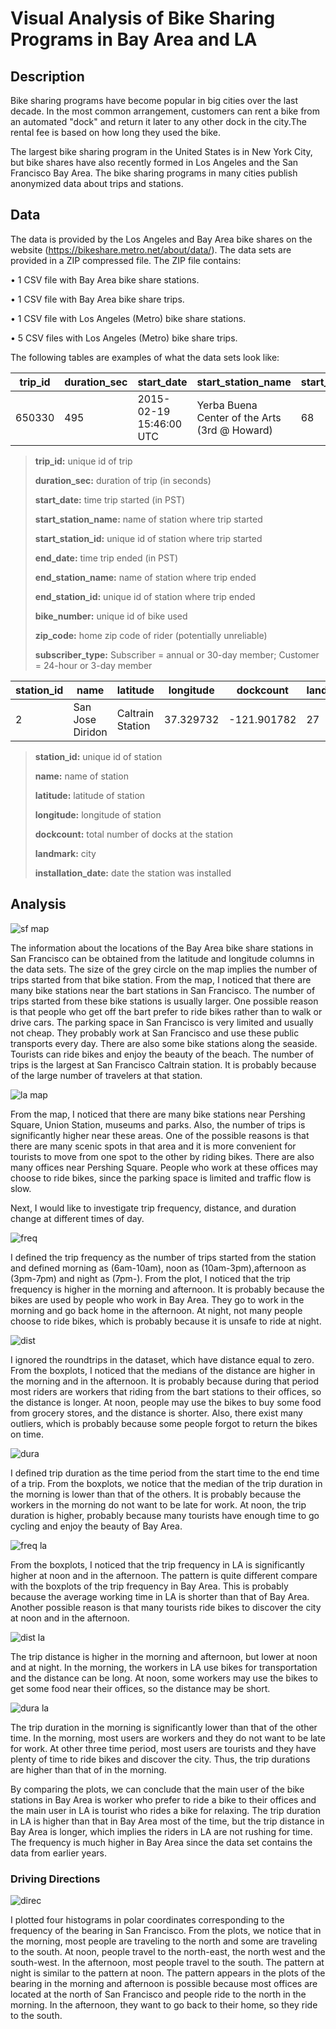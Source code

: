 # Visual Analysis of Bike Sharing Programs in Bay Area and LA

## Description
Bike sharing programs have become popular in big cities over the last decade. In the most common arrangement, customers can rent a bike from an automated "dock" and return it later to any other dock in the city.The rental fee is based on how long they used the bike.

The largest bike sharing program in the United States is in New York City, but bike shares have also recently formed in Los Angeles and the San Francisco Bay Area. The bike sharing programs in many cities publish anonymized data about trips and stations.

## Data
The data is provided by the Los Angeles and Bay Area bike shares on the website (https://bikeshare.metro.net/about/data/). The data sets are provided in a ZIP compressed file. The ZIP file contains:

• 1 CSV file with Bay Area bike share stations.

• 1 CSV file with Bay Area bike share trips.

• 1 CSV file with Los Angeles (Metro) bike share stations.

• 5 CSV files with Los Angeles (Metro) bike share trips.

The following tables are examples of what the data sets look like:

|trip_id|duration_sec|	start_date|	start_station_name|	start_station_id|	end_date|	end_station_name|	end_station_id|	bike_number|	zip_code|	subscriber_type|
--- | --- | ---| ---| ---| ---| ---| ---| ---| ---| ---
|650330|495|2015-02-19 15:46:00 UTC|Yerba Buena Center of the Arts (3rd @ Howard)|	68|	2015-02-19 15:54:00 UTC	|San Francisco Caltrain 2 (330 Townsend)|	69|	463|	94061|	Subscriber|

>**trip_id:** unique id of trip
>
>**duration_sec:** duration of trip (in seconds)
>
>**start_date:** time trip started (in PST)
>
>**start_station_name:** name of station where trip started
>
>**start_station_id:** unique id of station where trip started
>
>**end_date:** time trip ended (in PST)
>
>**end_station_name:** name of station where trip ended
>
>**end_station_id:** unique id of station where trip ended
>
>**bike_number:** unique id of bike used
>
>**zip_code:** home zip code of rider (potentially unreliable)
>
>**subscriber_type:** Subscriber = annual or 30-day member; Customer = 24-hour or 3-day member

station_id|	name|	latitude|	longitude|	dockcount|	landmark|	installation_date|
--- |--- |--- |--- |--- |---|---
2|	San Jose Diridon| Caltrain Station|	37.329732|	-121.901782	|27|	San Jose|	8/6/2013

>**station_id:** unique id of station
>
>**name:** name of station
>
>**latitude:** latitude of station
>
>**longitude:** longitude of station
>
>**dockcount:** total number of docks at the station
>
>**landmark:** city
>
>**installation_date:** date the station was installed


## Analysis



![sf map](https://github.com/Qualia061/Data-Science-Projects/blob/master/Analysis%20of%20bike%20sharing%20programs%20in%20CA/sf%20map.png)


The information about the locations of the Bay Area bike share stations in San Francisco can be obtained from the latitude and longitude columns in the data sets. The size of the grey circle on the map implies the number of trips started from that bike station. From the map, I noticed that there are many bike stations near the bart stations in San Francisco. The number of trips started from these bike stations is usually larger. One possible reason is that people who get off the bart prefer to ride bikes rather than to walk or drive cars. The parking space in San Francisco is very limited and usually not cheap. They probably work at San Francisco and use these public transports every day. There are also some bike stations along the seaside. Tourists can ride bikes and enjoy the beauty of the beach. The number of trips is the largest at San Francisco Caltrain station. It is probably because of the large number of travelers at that station.


![la map](https://github.com/Qualia061/Data-Science-Projects/blob/master/Analysis%20of%20bike%20sharing%20programs%20in%20CA/la%20map.png)


From the map, I noticed that there are many bike stations near Pershing Square, Union Station, museums and parks. Also, the number of trips is significantly higher near these areas. One of the possible reasons is that there are many scenic spots in that area and it is more convenient for tourists to move from one spot to the other by riding bikes. There are also many offices near Pershing Square. People who work at these offices may choose to ride bikes, since the parking space is limited and traffic flow is slow.



Next, I would like to investigate trip frequency, distance, and duration change at different times of day.



![freq](https://github.com/Qualia061/Data-Science-Projects/blob/master/Analysis%20of%20bike%20sharing%20programs%20in%20CA/freq.png)


I defined the trip frequency as the number of trips started from the station and defined morning as (6am-10am), noon as (10am-3pm),afternoon as (3pm-7pm) and night as (7pm-). From the plot, I noticed that the trip frequency is higher in the morning and afternoon. It is probably because the bikes are used by people who work in Bay Area. They go to work in the morning and go back home in the afternoon. At night, not many people choose to ride bikes, which is probably because it is unsafe to ride at night.


![dist](https://github.com/Qualia061/Data-Science-Projects/blob/master/Analysis%20of%20bike%20sharing%20programs%20in%20CA/distance.png)


I ignored the roundtrips in the dataset, which have distance equal to zero. From the boxplots, I noticed that the medians of the distance are higher in the morning and in the afternoon. It is probably because during that period most riders are workers that riding from the bart stations to their offices, so the distance is longer. At noon, people may use the bikes to buy some food from grocery stores, and the distance is shorter. Also, there exist many outliers, which is probably because some people forgot to return the bikes on time.


![dura](https://github.com/Qualia061/Data-Science-Projects/blob/master/Analysis%20of%20bike%20sharing%20programs%20in%20CA/duration.png)


I defined trip duration as the time period from the start time to the end time of a trip. From the boxplots, we notice that the median of the trip duration in the morning is lower than that of the others. It is probably because the workers in the morning do not want to be late for work. At noon, the trip duration is higher, probably because many tourists have enough time to go cycling and enjoy the beauty of Bay Area.


![freq la](https://github.com/Qualia061/Data-Science-Projects/blob/master/Analysis%20of%20bike%20sharing%20programs%20in%20CA/freq%20la.png)


From the boxplots, I noticed that the trip frequency in LA is significantly higher at noon and in the afternoon. The pattern is quite different compare with the boxplots of the trip frequency in Bay Area. This is probably because the average working time in LA is shorter than that of Bay Area. Another possible reason is that many tourists ride bikes to discover the city at noon and in the afternoon. 


![dist la](https://github.com/Qualia061/Data-Science-Projects/blob/master/Analysis%20of%20bike%20sharing%20programs%20in%20CA/distance%20la.png)


The trip distance is higher in the morning and afternoon, but lower at noon and at night. In the morning, the workers in LA use bikes for transportation and the distance can be long. At noon, some workers may use the bikes to get some food near their offices, so the distance may be short. 


![dura la](https://github.com/Qualia061/Data-Science-Projects/blob/master/Analysis%20of%20bike%20sharing%20programs%20in%20CA/duration%20la.png)


The trip duration in the morning is significantly lower than that of the other time. In the morning, most users are workers and they do not want to be late for work. At other three time period, most users are tourists and they have plenty of time to ride bikes and discover the city. Thus, the trip durations are higher than that of in the morning.


By comparing the plots, we can conclude that the main user of the bike stations in Bay Area is worker who prefer to ride a bike to their offices and the main user in LA is tourist who rides a bike for relaxing. The trip duration in LA is higher than that in Bay Area most of the time, but the trip distance in Bay Area is longer, which implies the riders in LA are not rushing for time. The frequency is much higher in Bay Area since the data set contains the data from earlier years.

### Driving Directions
![direc](https://github.com/Qualia061/Data-Science-Projects/blob/master/Analysis%20of%20bike%20sharing%20programs%20in%20CA/direction.png)

I plotted four histograms in polar coordinates corresponding to the frequency of the bearing in San Francisco. From the plots, we notice that in the morning, most people are traveling to the north and some are traveling to the south. At noon, people travel to the north-east, the north west and the south-west. In the afternoon, most people travel to the south. The pattern at night is similar to the pattern at noon.
The pattern appears in the plots of the bearing in the morning and afternoon is possible because most offices are located at the north of San Francisco and people ride to the north in the morning. In the afternoon, they want to go back to their home, so they ride to the south. 


